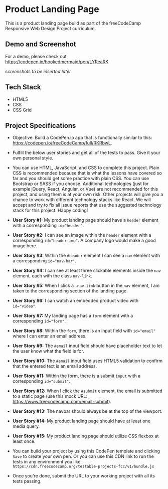 # Product Landing Page
This is a product landing page build as part of the freeCodeCamp Responsive Web Design Project curriculum.

## Demo and Screenshot
For a demo, please check out https://codepen.io/hookedmermaid/pen/LYReaRK

*screenshots to be inserted later*

## Tech Stack
- HTML5
- CSS
- CSS Grid

## Project Specifications
- Objective: Build a CodePen.io app that is functionally similar to this: https://codepen.io/freeCodeCamp/full/RKRbwL.

- Fulfill the below user stories and get all of the tests to pass. Give it your own personal style.

- You can use HTML, JavaScript, and CSS to complete this project. Plain CSS is recommended because that is what the lessons have covered so far and you should get some practice with plain CSS. You can use Bootstrap or SASS if you choose. Additional technologies (just for example jQuery, React, Angular, or Vue) are not recommended for this project, and using them is at your own risk. Other projects will give you a chance to work with different technology stacks like React. We will accept and try to fix all issue reports that use the suggested technology stack for this project. Happy coding!

- **User Story #1:** My product landing page should have a `header` element with a corresponding `id="header"`.

- **User Story #2:** I can see an image within the `header` element with a corresponding `id="header-img"`. A company logo would make a good image here.

- **User Story #3:** Within the `#header` element I can see a `nav` element with a corresponding `id="nav-bar"`.

- **User Story #4:** I can see at least three clickable elements inside the `nav` element, each with the class `nav-link`.

- **User Story #5:** When I click a `.nav-link` button in the `nav` element, I am taken to the corresponding section of the landing page.

- **User Story #6:** I can watch an embedded product video with `id="video"`.

- **User Story #7:** My landing page has a `form` element with a corresponding `id="form"`.

- **User Story #8:** Within the `form`, there is an input field with `id="email"` where I can enter an email address.

- **User Story #9:** The `#email` input field should have placeholder text to let the user know what the field is for.

- **User Story #10:** The `#email` input field uses HTML5 validation to confirm that the entered text is an email address.

- **User Story #11:** Within the form, there is a submit `input` with a corresponding `id="submit"`.

- **User Story #12:** When I click the `#submit` element, the email is submitted to a static page (use this mock URL: https://www.freecodecamp.com/email-submit).

- **User Story #13:** The navbar should always be at the top of the viewport.

- **User Story #14:** My product landing page should have at least one media query.

- **User Story #15:** My product landing page should utilize CSS flexbox at least once.

- You can build your project by using this CodePen template and clicking `Save` to create your own pen. Or you can use this CDN link to run the tests in any environment you like: `https://cdn.freecodecamp.org/testable-projects-fcc/v1/bundle.js`

- Once you're done, submit the URL to your working project with all its tests passing.


